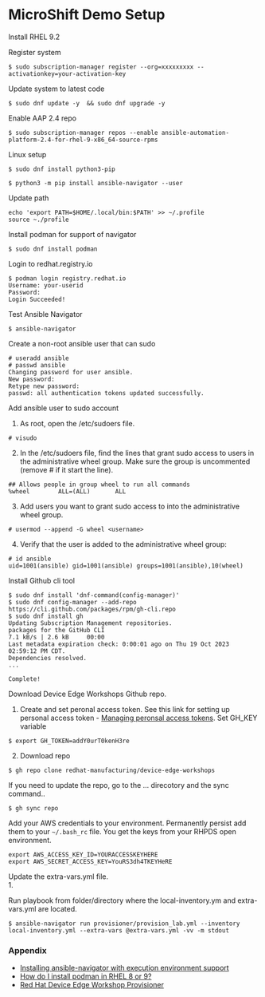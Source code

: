 # MicroShift Demo Setup

Install RHEL 9.2

Register system
```
$ sudo subscription-manager register --org=xxxxxxxxx --activationkey=your-activation-key
```

Update system to latest code  
```
$ sudo dnf update -y  && sudo dnf upgrade -y
```
Enable AAP 2.4 repo
```
$ sudo subscription-manager repos --enable ansible-automation-platform-2.4-for-rhel-9-x86_64-source-rpms
```

Linux setup
```
$ sudo dnf install python3-pip
```

```
$ python3 -m pip install ansible-navigator --user
```  
Update path
```
echo 'export PATH=$HOME/.local/bin:$PATH' >> ~/.profile
source ~./profile
```
Install podman for support of navigator
```
$ sudo dnf install podman
```

Login to redhat.registry.io
```
$ podman login registry.redhat.io
Username: your-userid
Password: 
Login Succeeded!
```

Test Ansible Navigator
```
$ ansible-navigator
```

Create a non-root ansible user that can sudo
```
# useradd ansible
# passwd ansible
Changing password for user ansible.
New password: 
Retype new password: 
passwd: all authentication tokens updated successfully.
```

Add ansible user to sudo account  
1. As root, open the /etc/sudoers file.
```
# visudo
```
2. In the /etc/sudoers file, find the lines that grant sudo access to users in the administrative wheel group.  Make sure the group is uncommented (remove # if it start the line).
```
## Allows people in group wheel to run all commands
%wheel        ALL=(ALL)       ALL
```
3. Add users you want to grant sudo access to into the administrative wheel group.
```
# usermod --append -G wheel <username>
```
4. Verify that the user is added to the administrative wheel group:
```
# id ansible
uid=1001(ansible) gid=1001(ansible) groups=1001(ansible),10(wheel)
```
Install Github cli tool
```
$ sudo dnf install 'dnf-command(config-manager)'
$ sudo dnf config-manager --add-repo https://cli.github.com/packages/rpm/gh-cli.repo
$ sudo dnf install gh
Updating Subscription Management repositories.
packages for the GitHub CLI                                                                         7.1 kB/s | 2.6 kB     00:00    
Last metadata expiration check: 0:00:01 ago on Thu 19 Oct 2023 02:59:12 PM CDT.
Dependencies resolved.
...

Complete!
```
Download Device Edge Workshops Github repo.
1. Create and set peronal access token.  See this link for setting up personal access token - [Managing peronsal access tokens](https://docs.github.com/en/authentication/keeping-your-account-and-data-secure/managing-your-personal-access-tokens#).  Set GH_KEY variable 
```
$ export GH_TOKEN=addY0urT0kenH3re
```
2. Download repo
```
$ gh repo clone redhat-manufacturing/device-edge-workshops
```

If you need to update the repo, go to the ... direcotory and the sync command..
```
$ gh sync repo
```

Add your AWS credentials to your environment.  Permanently persist add them to your ```~/.bash_rc``` file.  You get the keys from your RHPDS open environment.
```
export AWS_ACCESS_KEY_ID=YOURACCESSKEYHERE
export AWS_SECRET_ACCESS_KEY=YouRS3dh4TKEYHeRE
```

Update the extra-vars.yml file.   
1. 

Run playbook from folder/directory where the local-inventory.ym and extra-vars.yml are located.
```
$ ansible-navigator run provisioner/provision_lab.yml --inventory local-inventory.yml --extra-vars @extra-vars.yml -vv -m stdout
```
### Appendix
- [Installing ansible-navigator with execution environment support](https://ansible.readthedocs.io/projects/navigator/installation/)
- [How do I install podman in RHEL 8 or 9?](https://access.redhat.com/solutions/3650231)
- [Red Hat Device Edge Workshop Provisioner](https://github.com/redhat-manufacturing/device-edge-workshops/tree/main/provisioner)
